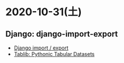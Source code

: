 # 2020-10-31(土)

## Django: django-import-export

- [Django import / export ](https://django-import-export.readthedocs.io/en/stable/index.html)
- [Tablib: Pythonic Tabular Datasets](https://tablib.readthedocs.io/en/stable/)
